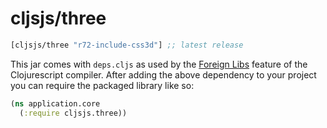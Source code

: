 # cljsjs/three

[](dependency)
```clojure
[cljsjs/three "r72-include-css3d"] ;; latest release
```
[](/dependency)

This jar comes with `deps.cljs` as used by the [Foreign Libs][flibs] feature
of the Clojurescript compiler. After adding the above dependency to your project
you can require the packaged library like so:

```clojure
(ns application.core
  (:require cljsjs.three))
```

[flibs]: https://github.com/clojure/clojurescript/wiki/Packaging-Foreign-Dependencies
